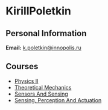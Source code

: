 






KirillPoletkin
==============






Personal Information
--------------------


 **Email:** k.poletkin@innopolis.ru



Courses
-------


* [Physics II](https://eduwiki.innopolis.university/index.php/BSc:PhysicsII)
* [Theoretical Mechanics](https://eduwiki.innopolis.university/index.php/BSc:TheoreticalMechanics)
* [Sensors And Sensing](https://eduwiki.innopolis.university/index.php/BSc:SensorsAndSensing)
* [Sensing, Perception And Actuation](https://eduwiki.innopolis.university/index.php/MSc:SensingPerceptionActuation)










